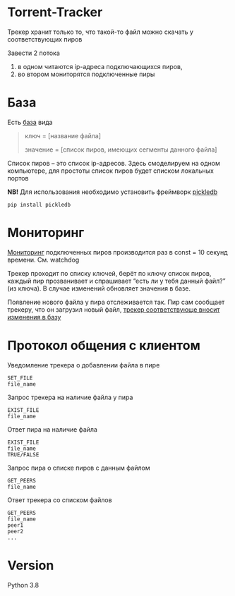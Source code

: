 # Torrent-Tracker

Трекер хранит только то, что такой-то файл можно скачать у соответствующих пиров

Завести 2 потока
1. в одном читаются ip-адреса подключающихся пиров, 
2. во втором мониторятся подключенные пиры

# База 
Есть [база](https://github.com/Aksinya-Bykova/Torrent-Tracker/blob/main/data/File-Peers.db) вида

> ключ = [название файла]
>
> значение = [список пиров, имеющих сегменты данного файла]

Список пиров – это список ip-адресов. Здесь смоделируем на одном компьютере, для простоты список пиров будет списком локальных портов

**NB!** Для использования необходимо установить фреймворк [pickledb](https://github.com/patx/pickledb)
```
pip install pickledb
```

# Мониторинг
[Мониторинг](https://github.com/Aksinya-Bykova/Torrent-Tracker/blob/main/monitoring.py) подключенных пиров производится раз в const = 10 секунд времени. См. watchdog

Трекер проходит по списку ключей, берёт по ключу список пиров, каждый пир прозванивает и спрашивает “есть ли у тебя данный файл?” (из ключа). В случае изменений обновляет значения в базе.

Появление нового файла у пира отслеживается так. Пир сам сообщает трекеру, что он загрузил новый файл, [трекер соответствующе вносит изменения в базу](https://github.com/Aksinya-Bykova/Torrent-Tracker/blob/main/update_list.py)

# Протокол общения с клиентом
Уведомление трекера о добавлении файла в пире
```
SET_FILE
file_name
```

Запрос трекера на наличие файла у пира
```
EXIST_FILE
file_name
```

Ответ пира на наличие файла
```
EXIST_FILE
file_name
TRUE/FALSE
```

Запрос пира о списке пиров с данным файлом
```
GET_PEERS
file_name
```

Ответ трекера со списком файлов
```
GET_PEERS
file_name
peer1
peer2
...
```

# Version
Python 3.8
